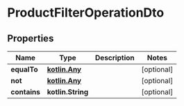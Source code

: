 
# ProductFilterOperationDto

## Properties
Name | Type | Description | Notes
------------ | ------------- | ------------- | -------------
**equalTo** | [**kotlin.Any**](.md) |  |  [optional]
**not** | [**kotlin.Any**](.md) |  |  [optional]
**contains** | **kotlin.String** |  |  [optional]



